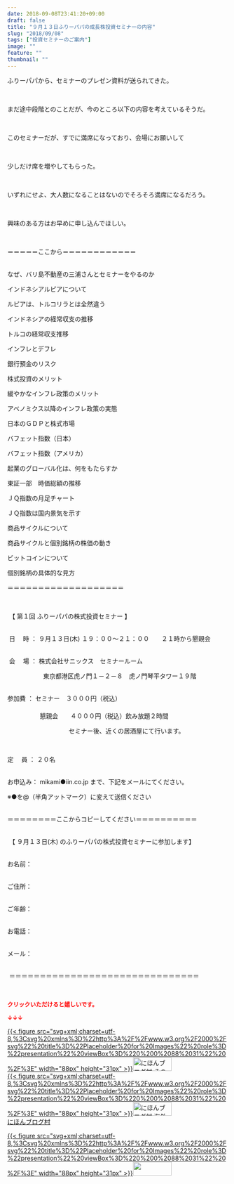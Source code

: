 ```yaml
---
date: 2018-09-08T23:41:20+09:00
draft: false
title: "９月１３日ふりーパパの成長株投資セミナーの内容"
slug: "2018/09/08"
tags: ["投資セミナーのご案内"]
image: ""
feature: ""
thumbnail: ""
---
```

<p>ふりーパパから、セミナーのプレゼン資料が送られてきた。</p><p> </p><p>まだ途中段階とのことだが、今のところ以下の内容を考えているそうだ。</p><p> </p><p>このセミナーだが、すでに満席になっており、会場にお願いして</p><p> </p><p>少しだけ席を増やしてもらった。</p><p> </p><p>いずれにせよ、大人数になることはないのでそろそろ満席になるだろう。</p><p> </p><p>興味のある方はお早めに申し込んでほしい。</p><p> </p><p>＝＝＝＝＝ここから＝＝＝＝＝＝＝＝＝＝＝＝</p><p><br/>なぜ、バリ島不動産の三浦さんとセミナーをやるのか</p><p>インドネシアルピアについて</p><p>ルピアは、トルコリラとは全然違う</p><p>インドネシアの経常収支の推移</p><p>トルコの経常収支推移</p><p>インフレとデフレ</p><p>銀行預金のリスク</p><p>株式投資のメリット</p><p>緩やかなインフレ政策のメリット</p><p>アベノミクス以降のインフレ政策の実態</p><p>日本のＧＤＰと株式市場</p><p>バフェット指数（日本）</p><p>バフェット指数（アメリカ）</p><p>起業のグローバル化は、何をもたらすか</p><p>東証一部　時価総額の推移</p><p>ＪＱ指数の月足チャート</p><p>ＪＱ指数は国内景気を示す</p><p>商品サイクルについて</p><p>商品サイクルと個別銘柄の株価の動き</p><p>ビットコインについて</p><p>個別銘柄の具体的な見方</p><p>＝＝＝＝＝＝＝＝＝＝＝＝＝＝＝＝＝＝＝</p><p> </p><p> 【 第１回 ふりーパパの株式投資セミナー 】</p><p><br/> 日　 時 ： ９月１３日(木) １９：００～２１：００　　２１時から懇親会</p><p><br/> 会 　場 ： 株式会社サニックス　セミナールーム</p><p>   　　　　　東京都港区虎ノ門１－２－８　虎ノ門琴平タワー１９階<br/> </p><p>参加費 ： セミナー　３０００円（税込）<br/> 　　　　　　　　　　　　　　<br/> 　　　　　懇親会　　４０００円（税込）飲み放題２時間</p><p>　　　　　　　　　　セミナー後、近くの居酒屋にて行います。</p><p> </p><p>定　 員 ： ２０名</p><p><br/>お申込み： mikami●iin.co.jp まで、下記をメールにてください。</p><p>※●を@（半角アットマーク）に変えて送信ください</p><p><br/>＝＝＝＝＝＝＝＝ここからコピーしてください＝＝＝＝＝＝＝＝＝＝</p><p><br/> 【 ９月１３日(木) のふりーパパの株式投資セミナーに参加します】</p><p><br/>お名前：</p><p><br/>ご住所：</p><p><br/>ご年齢：</p><p><br/>お電話：</p><p><br/>メール：</p><p><br/> ＝＝＝＝＝＝＝＝＝＝＝＝＝＝＝＝＝＝＝＝＝＝＝＝＝＝＝＝＝＝＝</p><p> </p><p><font color="#ff0000" size="2"><strong>クリックいただけると嬉しいです。</strong></font></p><p><font color="#ff0000" size="2"><strong>↓↓↓</strong></font></p><p><a href="ranking.html?p_cid=01260127" id="&amp;blogmura_banner" target="_blank">{{< figure src="svg+xml;charset=utf-8,%3Csvg%20xmlns%3D%22http%3A%2F%2Fwww.w3.org%2F2000%2Fsvg%22%20title%3D%22Placeholder%20for%20Images%22%20role%3D%22presentation%22%20viewBox%3D%220%200%2088%2031%22%20%2F%3E" width="88px" height="31px" >}}<noscript><img alt="にほんブログ村 その他生活ブログ 不動産投資へ" border="0" height="31" src="https://img-proxy.blog-video.jp/images?url=http%3A%2F%2Flife.blogmura.com%2Fhudousantoushi%2Fimg%2Fhudousantoushi88_31.gif" width="88"></noscript></a><br/><a href="ranking.html?p_cid=01260127" target="_blank">{{< figure src="svg+xml;charset=utf-8,%3Csvg%20xmlns%3D%22http%3A%2F%2Fwww.w3.org%2F2000%2Fsvg%22%20title%3D%22Placeholder%20for%20Images%22%20role%3D%22presentation%22%20viewBox%3D%220%200%2088%2031%22%20%2F%3E" width="88px" height="31px" >}}<noscript><img alt="にほんブログ村 海外生活ブログ バリ島情報へ" border="0" height="31" src="https://img-proxy.blog-video.jp/images?url=http%3A%2F%2Foverseas.blogmura.com%2Fbali%2Fimg%2Fbali88_31.gif" width="88"></noscript></a><br/><a href="ranking.html?p_cid=01260127" target="_blank">にほんブログ村</a></p><p><a href="link.php?1804582" title="人気ブログランキングへ">{{< figure src="svg+xml;charset=utf-8,%3Csvg%20xmlns%3D%22http%3A%2F%2Fwww.w3.org%2F2000%2Fsvg%22%20title%3D%22Placeholder%20for%20Images%22%20role%3D%22presentation%22%20viewBox%3D%220%200%2088%2031%22%20%2F%3E" width="88px" height="31px" >}}<noscript><img border="0" height="31" src="https://blog.with2.net/img/banner/banner_22.gif" width="88"></noscript></a></p><p> </p>

